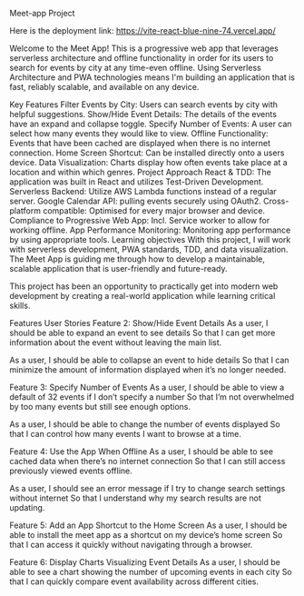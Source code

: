 Meet-app Project

Here is the deployment link: https://vite-react-blue-nine-74.vercel.app/

Welcome to the Meet App! This is a progressive web app that leverages serverless architecture and offline functionality in order for its users to search for events by city at any time-even offline. Using Serverless Architecture and PWA technologies means I'm building an application that is fast, reliably scalable, and available on any device.

Key Features
Filter Events by City: Users can search events by city with helpful suggestions.
Show/Hide Event Details: The details of the events have an expand and collapse toggle.
Specify Number of Events: A user can select how many events they would like to view.
Offline Functionality: Events that have been cached are displayed when there is no internet connection.
Home Screen Shortcut: Can be installed directly onto a users device.
Data Visualization: Charts display how often events take place at a location and within which genres.
Project Approach
React & TDD: The application was built in React and utilizes Test-Driven Development.
Serverless Backend: Utilize AWS Lambda functions instead of a regular server.
Google Calendar API: pulling events securely using OAuth2.
Cross-platform compatible: Optimised for every major browser and device.
Compliance to Progressive Web App: Incl. Service worker to allow for working offline.
App Performance Monitoring: Monitoring app performance by using appropriate tools.
Learning objectives
With this project, I will work with serverless development, PWA standards, TDD, and data visualization. The Meet App is guiding me through how to develop a maintainable, scalable application that is user-friendly and future-ready.

This project has been an opportunity to practically get into modern web development by creating a real-world application while learning critical skills.

Features User Stories
Feature 2: Show/Hide Event Details
As a user, I should be able to expand an event to see details So that I can get more information about the event without leaving the main list.

As a user, I should be able to collapse an event to hide details So that I can minimize the amount of information displayed when it’s no longer needed.

Feature 3: Specify Number of Events
As a user, I should be able to view a default of 32 events if I don’t specify a number So that I’m not overwhelmed by too many events but still see enough options.

As a user, I should be able to change the number of events displayed So that I can control how many events I want to browse at a time.

Feature 4: Use the App When Offline
As a user, I should be able to see cached data when there’s no internet connection So that I can still access previously viewed events offline.

As a user, I should see an error message if I try to change search settings without internet So that I understand why my search results are not updating.

Feature 5: Add an App Shortcut to the Home Screen
As a user, I should be able to install the meet app as a shortcut on my device’s home screen So that I can access it quickly without navigating through a browser.

Feature 6: Display Charts Visualizing Event Details
As a user, I should be able to see a chart showing the number of upcoming events in each city So that I can quickly compare event availability across different cities.
